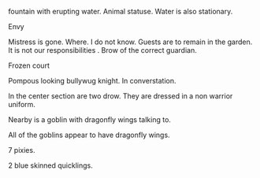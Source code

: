 fountain with erupting water.  Animal statuse.  Water is also stationary.

Envy

Mistress is gone. Where. I do not know. Guests are to remain in the garden. It is not our responsibilities .  Brow of the correct guardian.

Frozen court

Pompous looking bullywug knight. In converstation. 

In the center section are two drow.  They are dressed in a non warrior uniform.

Nearby is a goblin with dragonfly wings talking to.

All of the goblins appear to have dragonfly wings. 

7 pixies.

2 blue skinned quicklings.



